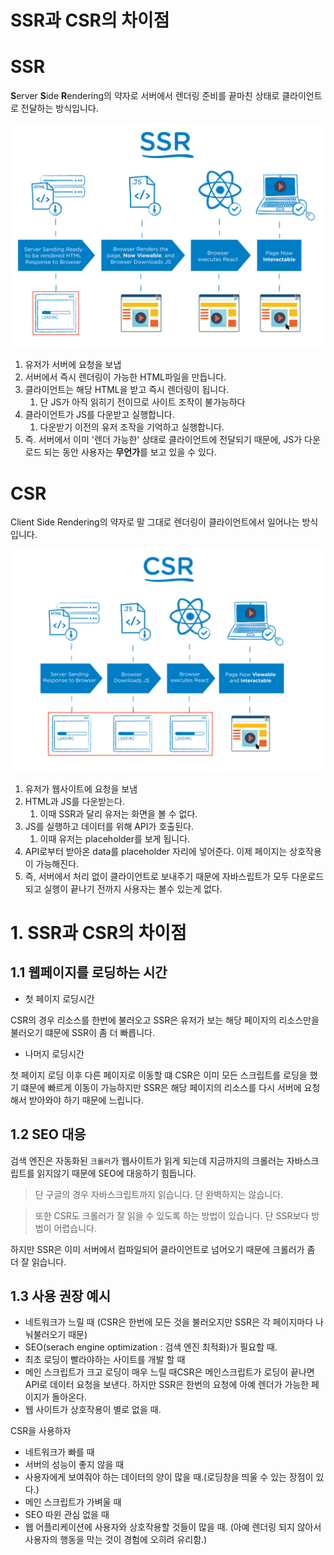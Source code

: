 # SSR과 CSR의 차이점

# SSR

**S**erver **S**ide **R**endering의 약자로 서버에서 렌더링 준비를 끝마친 상태로 클라이언트로 전달하는 방식입니다.

![Untitled](./SSR과%20CSR의%20차이점/Untitled.png)

1. 유저가 서버에 요청을 보냅
2. 서버에서 즉시 렌더링이 가능한 HTML파일을 만듭니다.
3. 클라이언트는 해당 HTML을 받고 즉시 렌더링이 됩니다.
    1. 단 JS가 아직 읽히기 전이므로 사이트 조작이 불가능하다
4. 클라이언트가 JS를 다운받고 실행합니다.
    1. 다운받기 이전의 유저 조작을 기억하고 실행합니다.
5. 즉. 서버에서 이미 '렌더 가능한' 상태로 클라이언트에 전달되기 때문에, JS가 다운로드 되는 동안 사용자는 **무언가**를 보고 있을 수 있다.

# CSR

Client Side Rendering의 약자로 말 그대로 렌더링이 클라이언트에서 일어나는 방식입니다.

![Untitled](./SSR%EA%B3%BC%20CSR%EC%9D%98%20%EC%B0%A8%EC%9D%B4%EC%A0%90/Untitled%201.png)

1. 유저가 웹사이트에 요청을 보냄
2. HTML과 JS를 다운받는다.
    1. 이때 SSR과 달리 유저는 화면을 볼 수 없다.
3. JS를 실행하고 데이터를 위해 API가 호출된다.
    1. 이때 유저는 placeholder를 보게 됩니다.
4. API로부터 받아온 data를 placeholder 자리에 넣어준다. 이제 페이지는 상호작용이 가능해진다.
5. 즉, 서버에서 처리 없이 클라이언트로 보내주기 때문에 자바스립트가 모두 다운로드 되고 실행이 끝나기 전까지 사용자는 볼수 있는게 없다.

# 1. SSR과 CSR의 차이점

## 1.1 웹페이지를 로딩하는 시간

- 첫 페이지 로딩시간

CSR의 경우 리소스를 한번에 불러오고 SSR은 유저가 보는 해당 페이지의 리소스만을 불러오기 떄문에 SSR이 좀 더 빠릅니다.

- 나머지 로딩시간

첫 페이지 로딩 이후 다른 페이지로 이동할 떄 CSR은 이미 모든 스크립트를 로딩을 했기 떄문에 빠르게 이동이 가능하지만 SSR은 해당 페이지의 리소스를 다시 서버에 요청해서 받아와야 하기 때문에 느립니다.

## 1.2 SEO 대응

검색 엔진은 자동화된 `크롤러`가 웹사이트가 읽게 되는데 지금까지의 크롤러는 자바스크립트를 읽지않기 때문에 SEO에 대응하기 힘듭니다.

> 단 구글의 경우 자바스크립트까지 읽습니다. 단 완벽하지는 않습니다.
> 

> 또한 CSR도 크롤러가 잘 읽을 수 있도록 하는 방법이 있습니다. 단 SSR보다 방법이 어렵습니다.
> 

하지만 SSR은 이미 서버에서 컴파일되어 클라이언트로 넘어오기 때문에 크롤러가 좀 더 잘 읽습니다.

## 1.3 사용 권장 예시

- 네트워크가 느릴 때 (CSR은 한번에 모든 것을 불러오지만 SSR은 각 페이지마다 나눠불러오기 때문)
- SEO(serach engine optimization : 검색 엔진 최적화)가 필요할 때.
- 최초 로딩이 빨라야하는 사이트를 개발 할 때
- 메인 스크립트가 크고 로딩이 매우 느릴 때CSR은 메인스크립트가 로딩이 끝나면 API로 데이터 요청을 보낸다. 하지만 SSR은 한번의 요청에 아예 렌더가 가능한 페이지가 돌아온다.
- 웹 사이트가 상호작용이 별로 없을 때.

CSR을 사용하자

- 네트워크가 빠를 때
- 서버의 성능이 좋지 않을 때
- 사용자에게 보여줘야 하는 데이터의 양이 많을 때.(로딩창을 띄울 수 있는 장점이 있다.)
- 메인 스크립트가 가벼울 때
- SEO 따윈 관심 없을 때
- 웹 어플리케이션에 사용자와 상호작용할 것들이 많을 때. (아예 렌더링 되지 않아서 사용자의 행동을 막는 것이 경험에 오히려 유리함.)